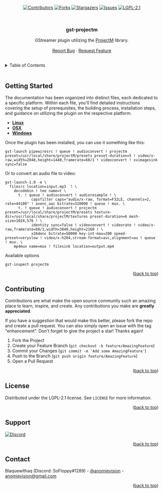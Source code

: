 <a id="readme-top"></a>

<div align="center">

[![Contributors][contributors-shield]][contributors-url]
[![Forks][forks-shield]][forks-url]
[![Stargazers][stars-shield]][stars-url]
[![Issues][issues-shield]][issues-url]
[![LGPL-2.1][license-shield]][license-url]

<br />

<h3 align="center">gst-projectm</h3>

  <p align="center">
    GStreamer plugin utilizing the <a href="https://github.com/projectM-visualizer/projectm" target="_blank">ProjectM</a> library.
    <br />
    <br />
    <a href="https://github.com/projectM-visualizer/gst-projectm/issues" target="_blank">Report Bug</a>
    ·
    <a href="https://github.com/projectM-visualizer/gst-projectm/issues" target="_blank">Request Feature</a>
  </p>
</div>

<br />

<!-- TABLE OF CONTENTS -->
<details>
  <summary>Table of Contents</summary>
  <ol>
    <li><a href="#getting-started">Getting Started</a></li>
    <li><a href="#contributing">Contributing</a></li>
    <li><a href="#license">License</a></li>
    <li><a href="#support">Support</a></li>
    <li><a href="#contact">Contact</a></li>
  </ol>
</details>

<br />

<!-- GETTING STARTED -->

## Getting Started

The documentation has been organized into distinct files, each dedicated to a specific platform. Within each file, you'll find detailed instructions covering the setup of prerequisites, the building process, installation steps, and guidance on utilizing the plugin on the respective platform.

- **[Linux](docs/LINUX.md)**
- **[OSX](docs/OSX.md)**
- **[Windows](docs/WINDOWS.md)**

Once the plugin has been installed, you can use it something like this:

```shell
gst-launch pipewiresrc ! queue ! audioconvert ! projectm preset=/usr/local/share/projectM/presets preset-duration=5 ! video/x-raw,width=2048,height=1440,framerate=60/1 ! videoconvert ! xvimagesink sync=false
```

Or to convert an audio file to video:

```shell
gst-launch-1.0 -e \
  filesrc location=input.mp3  ! \
    decodebin ! tee name=t \
      t. ! queue ! audioconvert ! audioresample ! \
            capsfilter caps="audio/x-raw, format=F32LE, channels=2, rate=44100" ! avenc_aac bitrate=320000 ! queue ! mux. \
      t. ! queue ! audioconvert ! projectm preset=/usr/local/share/projectM/presets texture-dir=/usr/local/share/projectM/textures preset-duration=6 mesh-size=1024,576 ! \
            identity sync=false ! videoconvert ! videorate ! video/x-raw,framerate=60/1,width=3840,height=2160 ! \
            x264enc bitrate=50000 key-int-max=200 speed-preset=veryslow ! video/x-h264,stream-format=avc,alignment=au ! queue ! mux. \
    mp4mux name=mux ! filesink location=output.mp4
```

Available options

```shell
gst-inspect projectm
```

<p align="right">(<a href="#readme-top">back to top</a>)</p>

<!-- CONTRIBUTING -->

## Contributing

Contributions are what make the open source community such an amazing place to learn, inspire, and create. Any contributions you make are **greatly appreciated**.

If you have a suggestion that would make this better, please fork the repo and create a pull request. You can also simply open an issue with the tag "enhancement".
Don't forget to give the project a star! Thanks again!

1. Fork the Project
2. Create your Feature Branch (`git checkout -b feature/AmazingFeature`)
3. Commit your Changes (`git commit -m 'Add some AmazingFeature'`)
4. Push to the Branch (`git push origin feature/AmazingFeature`)
5. Open a Pull Request

<p align="right">(<a href="#readme-top">back to top</a>)</p>

<!-- LICENSE -->

## License

Distributed under the LGPL-2.1 license. See `LICENSE` for more information.

<p align="right">(<a href="#readme-top">back to top</a>)</p>

<!-- SUPPORT -->

## Support

[![Discord][discord-shield]][discord-url]

<p align="right">(<a href="#readme-top">back to top</a>)</p>

<!-- CONTACT -->

## Contact

Blaquewithaq (Discord: SoFloppy#1289) - [@anomievision](https://twitter.com/anomievision) - anomievision@gmail.com

<p align="right">(<a href="#readme-top">back to top</a>)</p>

<!----------------------------------------------------------------------->
<!-- MARKDOWN LINKS & IMAGES -->
<!-- https://www.markdownguide.org/basic-syntax/#reference-style-links -->

[contributors-shield]: https://img.shields.io/github/contributors/projectM-visualizer/gst-projectm.svg?style=for-the-badge
[contributors-url]: https://github.com/projectM-visualizer/gst-projectm/graphs/contributors
[forks-shield]: https://img.shields.io/github/forks/projectM-visualizer/gst-projectm.svg?style=for-the-badge
[forks-url]: https://github.com/projectM-visualizer/gst-projectm/network/members
[stars-shield]: https://img.shields.io/github/stars/projectM-visualizer/gst-projectm.svg?style=for-the-badge
[stars-url]: https://github.com/projectM-visualizer/gst-projectm/stargazers
[issues-shield]: https://img.shields.io/github/issues/projectM-visualizer/gst-projectm.svg?style=for-the-badge
[issues-url]: https://github.com/projectM-visualizer/gst-projectm/issues
[license-shield]: https://img.shields.io/github/license/projectM-visualizer/gst-projectm.svg?style=for-the-badge
[license-url]: https://github.com/projectM-visualizer/gst-projectm/blob/master/LICENSE
[crates-shield]: https://img.shields.io/crates/v/gst-projectm?style=for-the-badge
[crates-url]: https://crates.io/crates/gst-projectm
[crates-dl-shield]: https://img.shields.io/crates/d/gst-projectm?style=for-the-badge
[crates-dl-url]: https://crates.io/crates/gst-projectm
[discord-shield]: https://img.shields.io/discord/737206408482914387?style=for-the-badge
[discord-url]: https://discord.gg/7fQXN43n9W
